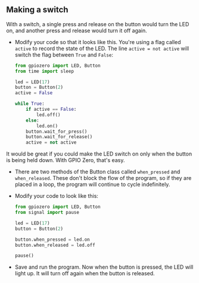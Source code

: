 ## Making a switch

With a switch, a single press and release on the button would turn the LED on, and another press and release would turn it off again.

- Modify your code so that it looks like this. You're using a flag called `active` to record the state of the LED. The line `active = not active` will switch the flag between `True` and `False`:

	```python
	from gpiozero import LED, Button
	from time import sleep

	led = LED(17)
	button = Button(2)
	active = False

	while True:
		if active == False:
			led.off()
		else:
			led.on()
		button.wait_for_press()
		button.wait_for_release()
		active = not active

	```

It would be great if you could make the LED switch on only when the button is being held down. With GPIO Zero, that's easy.

- There are two methods of the Button class called `when_pressed` and `when_released`. These don't block the flow of the program, so if they are placed in a loop, the program will continue to cycle indefinitely.

- Modify your code to look like this:

    ```python
    from gpiozero import LED, Button
    from signal import pause

    led = LED(17)
    button = Button(2)

    button.when_pressed = led.on
    button.when_released = led.off

    pause()
    ```

- Save and run the program. Now when the button is pressed, the LED will light up. It will turn off again when the button is released.


